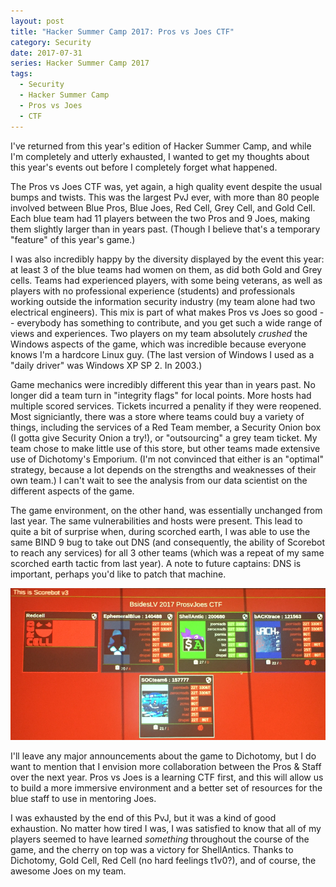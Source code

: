 ```yaml
---
layout: post
title: "Hacker Summer Camp 2017: Pros vs Joes CTF"
category: Security
date: 2017-07-31
series: Hacker Summer Camp 2017
tags:
  - Security
  - Hacker Summer Camp
  - Pros vs Joes
  - CTF
---
```


I've returned from this year's edition of Hacker Summer Camp, and while I'm
completely and utterly exhausted, I wanted to get my thoughts about this year's
events out before I completely forget what happened.

The Pros vs Joes CTF was, yet again, a high quality event despite the usual
bumps and twists.  This was the largest PvJ ever, with more than 80 people
involved between Blue Pros, Blue Joes, Red Cell, Grey Cell, and Gold Cell.  Each
blue team had 11 players between the two Pros and 9 Joes, making them slightly
larger than in years past.  (Though I believe that's a temporary "feature" of
this year's game.)

I was also incredibly happy by the diversity displayed by the event this year:
at least 3 of the blue teams had women on them, as did both Gold and Grey cells.
Teams had experienced players, with some being veterans, as well as players with
no professional experience (students) and professionals working outside the
information security industry (my team alone had two electrical engineers).
This mix is part of what makes Pros vs Joes so good -- everybody has something
to contribute, and you get such a wide range of views and experiences.  Two
players on my team absolutely *crushed* the Windows aspects of the game, which
was incredible because everyone knows I'm a hardcore Linux guy.  (The last
version of Windows I used as a "daily driver" was Windows XP SP 2.  In 2003.)

Game mechanics were incredibly different this year than in years past.  No
longer did a team turn in "integrity flags" for local points.  More hosts had
multiple scored services.  Tickets incurred a penality if they were reopened.
Most signiciantly, there was a store where teams could buy a variety of things,
including the services of a Red Team member, a Security Onion box (I gotta give
Security Onion a try!), or "outsourcing" a grey team ticket.  My team chose to
make little use of this store, but other teams made extensive use of Dichotomy's
Emporium.  (I'm not convinced that either is an "optimal" strategy, because a
lot depends on the strengths and weaknesses of their own team.)  I can't wait to
see the analysis from our data scientist on the different aspects of the game.

The game environment, on the other hand, was essentially unchanged from last
year.  The same vulnerabilities and hosts were present.  This lead to quite a
bit of surprise when, during scorched earth, I was able to use the same BIND 9
bug to take out DNS (and consequently, the ability of Scorebot to reach any
services) for all 3 other teams (which was a repeat of my same scorched earth
tactic from last year).  A note to future captains: DNS is important, perhaps
you'd like to patch that machine.

![Scorched Earth](/img/blog/hsc2017/scorched_earth.png)

I'll leave any major announcements about the game to Dichotomy, but I do want to
mention that I envision more collaboration between the Pros & Staff over the
next year.  Pros vs Joes is a learning CTF first, and this will allow us to
build a more immersive environment and a better set of resources for the blue
staff to use in mentoring Joes.

I was exhausted by the end of this PvJ, but it was a kind of good exhaustion.
No matter how tired I was, I was satisfied to know that all of my players seemed
to have learned *something* throughout the course of the game, and the cherry on
top was a victory for ShellAntics.  Thanks to Dichotomy, Gold Cell, Red Cell (no
hard feelings t1v0?), and of course, the awesome Joes on my team.
